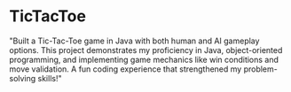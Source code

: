 # TicTacToe
"Built a Tic-Tac-Toe game in Java with both human and AI gameplay options. This project demonstrates my proficiency in Java, object-oriented programming, and implementing game mechanics like win conditions and move validation. A fun coding experience that strengthened my problem-solving skills!"
